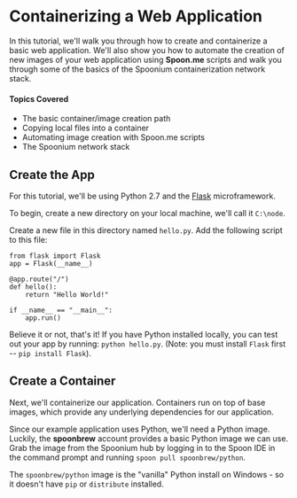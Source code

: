 # Containerizing a Web Application

In this tutorial, we'll walk you through how to create and containerize a basic web application. We'll also show you how to automate the creation of new images of your web application using **Spoon.me** scripts and walk you through some of the basics of the Spoonium containerization network stack. 

#### Topics Covered

- The basic container/image creation path
- Copying local files into a container
- Automating image creation with Spoon.me scripts
- The Spoonium network stack

## Create the App

For this tutorial, we'll be using Python 2.7 and the [Flask](http://flask.pocoo.org/) microframework. 

To begin, create a new directory on your local machine, we'll call it `C:\node`. 

Create a new file in this directory named `hello.py`. Add the following script to this file: 

	from flask import Flask
	app = Flask(__name__)

	@app.route("/")
	def hello():
		return "Hello World!"

	if __name__ == "__main__":
		app.run()

Believe it or not, that's it! If you have Python installed locally, you can test out your app by running: `python hello.py`. (Note: you must install `Flask` first -- `pip install Flask`).

## Create a Container

Next, we'll containerize our application. Containers run on top of base images, which provide any underlying dependencies for our application. 

Since our example application uses Python, we'll need a Python image. Luckily, the **spoonbrew** account provides a basic Python image we can use. Grab the image from the Spoonium hub by logging in to the Spoon IDE in the command prompt and running `spoon pull spoonbrew/python`. 

The `spoonbrew/python` image is the "vanilla" Python install on Windows - so it doesn't have `pip` or `distribute` installed. 